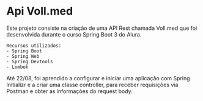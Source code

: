 # Api Voll.med
Este projeto consiste na criação de uma API Rest chamada Voll.med que foi desenvolvida durante o curso Spring Boot 3 do Alura.
```
Recursos utilizados:
- Spring Boot
- Spring Web
- Spring Devtools
- Lombok
```
Até 22/08, foi aprendido a configurar e iniciar uma aplicação com Spring Initializr e a criar uma classe controller, para receber requisições via Postman e obter as informações do request body.

